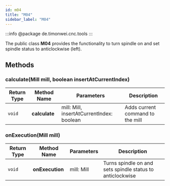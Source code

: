 ```yaml
---
id: m04
title: "M04"
sidebar_label: "M04"
---
```


:::info
@package de.timonwei.cnc.tools
:::

The public class **M04** provides the functionality to turn spindle on and set spindle status to anticlockwise (left).


## Methods

### calculate(Mill mill, boolean insertAtCurrentIndex)
| Return Type   | Method Name   | Parameters  | Description    |
| ------------- | ------------- | ----------- | -------------- |
| `void`       | **calculate**      |  mill: Mill, insertAtCurrentIndex: boolean           | Adds current command to the mill |

### onExecution(Mill mill)
| Return Type   | Method Name   | Parameters  | Description    |
| ------------- | ------------- | ----------- | -------------- |
| `void`       | **onExecution**      |     mill: Mill        | Turns spindle on and sets spindle status to anticlockwise |